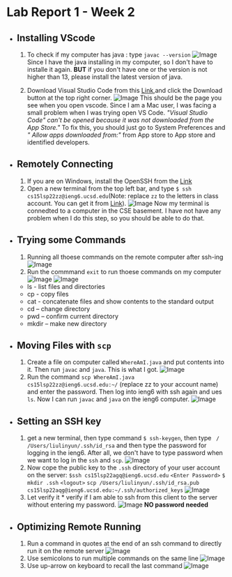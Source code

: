 # Lab Report 1 - Week 2

* ## Installing VScode
    1. To check if my computer has java : type `javac --version`
    ![Image](terminal.png)
    Since I have the java installing in my computer, so I don't have to installe it again. **BUT** if you don't have one or the version is not higher than 13, please install the latest version of java.

    2. Download Visual Studio Code from this [Link](https://code.visualstudio.com/),and click the Download button at the top right corner.
    ![Image](vscode.png)
    This should be the page you see when you open vscode. Since I am a Mac user, I was facing a small problem when I was trying open VS Code. *"Visual Studio Code" can't be opened because it was not downloaded from the App Store."* To fix this, you should just go to System Preferences and *" Allow apps downloaded from:"* from App store to App store and identified developers.

* ## Remotely Connecting
    1. If you are on Windows, install the OpenSSH from the [Link](https://docs.microsoft.com/en-us/windows-server/administration/openssh/openssh_install_firstuse)
    2. Open a new terminal from the top left bar, and type `$ ssh cs15lsp22zz@ieng6.ucsd.edu`(Note: replace `zz` to the letters in class account. You can get it from [Link](https://sdacs.ucsd.edu/~icc/index.php)).
    ![Image](remote.png)
    Now my terminal is connedted to a computer in the CSE basement. I have not have any problem when I do this step, so you should be able to do that.

* ## Trying some Commands
    1. Running all thoese commands on the remote computer after ssh-ing
    ![Image](command.png)
    2. Run the commmand `exit` to run thoese commands on my computer
    ![Image](com1.png)
    ![Image](com2.png)
    * ls - list files and directories
    * cp - copy files
    * cat - concatenate files and show contents to the standard output
    * cd – change directory
    * pwd – confirm current directory
    * mkdir – make new directory

* ## Moving Files with `scp`
    1. Create a file on computer called `WhereAmI.java` and put contents into it. Then run `javac` and `java`. This is what I got.
    ![Image](javac.png)
    2. Run the command `scp WhereAmI.java cs15lsp22zz@ieng6.ucsd.edu:~/` (replace zz to your account name) and enter the password. Then log into ieng6 with ssh again and ues `ls`. Now I can run `javac` and `java` on the ieng6 computer.
    ![Image](where.png)
    
* ## Setting an SSH key
    1. get a new terminal, then type command `$ ssh-keygen`, then type ` / /Users/liulinyun/.ssh/id_rsa` and then type the password for logging in the ieng6. After all, we don't have to type password when we want to log in the `ssh` and `scp`.
    ![Image](password.png)
    2. Now cope the public key to the `.ssh` directory of your user account on the server:
      `$ssh cs15lsp22agq@ieng6.ucsd.edu`
      `<Enter Password>`
      `$ mkdir .ssh`
      `<logout>`
      `scp /Users/liulinyun/.ssh/id_rsa.pub cs15lsp22aqg@ieng6.ucsd.edu:~/.ssh/authorized_keys`
      ![Image](pass2.png)
    3. Let verify it
      * verify if I am able to ssh from this client to the server without entering my password.
      ![Image](v.png)
      **NO password needed**

* ## Optimizing Remote Running
    1. Run a command in quotes at the end of an ssh command to directly run it on the remote server
    ![Image](b.png)
    2. Use semicolons to run multiple commands on the same line
    ![Image](z.png)
    3. Use up-arrow on keyboard to recall the last command
    ![Image](recall.png)
      









